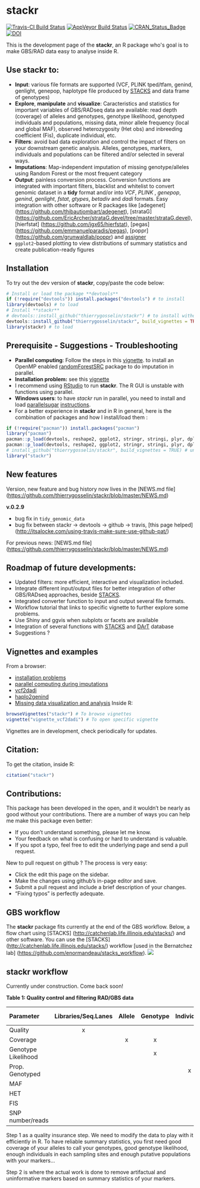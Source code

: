# stackr

[![Travis-CI Build Status](https://travis-ci.org/thierrygosselin/stackr.svg?branch=master)](https://travis-ci.org/thierrygosselin/stackr)
[![AppVeyor Build Status](https://ci.appveyor.com/api/projects/status/github/thierrygosselin/stackr?branch=master&svg=true)](https://ci.appveyor.com/project/thierrygosselin/stackr)
[![CRAN_Status_Badge](http://www.r-pkg.org/badges/version/stackr)](http://cran.r-project.org/package=stackr)
[![DOI](https://zenodo.org/badge/14548/thierrygosselin/stackr.svg)](https://zenodo.org/badge/latestdoi/14548/thierrygosselin/stackr)

This is the development page of the **stackr**, an R package who's goal is
to make GBS/RAD data easy to analyse inside R.

## Use stackr to:

* **Input**: various file formats are supported (VCF, PLINK tped/tfam, genind, genlight, genepop, haplotype file produced by [STACKS](http://catchenlab.life.illinois.edu/stacks/) and data frame of genotypes)
* **Explore**, **manipulate** and **visualize**: 
Caracteristics and statistics for important variables of GBS/RADseq data are available: read depth (coverage) of alleles and 
genotypes, genotype likelihood, genotyped individuals and populations, missing data, minor allele frequency (local and global MAF),
observed heterozygosity (Het obs) and inbreeding coefficient (Fis), duplicate individual, etc.
* **Filters**: avoid bad data exploration and control the impact of filters on your downstream genetic analysis. 
Alleles, genotypes, markers, individuals and populations can be filtered and/or selected in several ways.
* **Imputations**: Map-independent imputation of missing genotype/alleles 
using Random Forest or the most frequent category
* **Output**: painless conversion process. Conversion functions are integrated with important filters, blacklist and whitelist to convert genomic dataset in a **tidy** format and/or into *VCF*, *PLINK* , *genepop*, *genind*, *genlight*, *fstat*, *gtypes*, *betadiv* and *dadi* formats. 
Easy integration with other software or R packages like [adegenet] (https://github.com/thibautjombart/adegenet), [strataG] (https://github.com/EricArcher/strataG.devel/tree/master/strataG.devel), [hierfstat] (https://github.com/jgx65/hierfstat), [pegas] (https://github.com/emmanuelparadis/pegas), [poppr] (https://github.com/grunwaldlab/poppr) and [assigner](https://github.com/thierrygosselin/assigner)
* `ggplot2`-based plotting to view distributions of summary statistics and create publication-ready figures

 
## Installation
To try out the dev version of **stackr**, copy/paste the code below:

```r
# Install or load the package **devtools**
if (!require("devtools")) install.packages("devtools") # to install
library(devtools) # to load
# Install **stackr**
# devtools::install_github("thierrygosselin/stackr") # to install without vignettes
devtools::install_github("thierrygosselin/stackr", build_vignettes = TRUE)  # to install WITH vignettes
library(stackr) # to load
```

## Prerequisite - Suggestions - Troubleshooting
  * **Parallel computing**: Follow the steps in this [vignette](https://github.com/thierrygosselin/stackr/blob/master/vignettes/vignette_imputations_parallel.Rmd). to install an OpenMP enabled [randomForestSRC](http://www.ccs.miami.edu/~hishwaran/rfsrc.html)
 package to do imputation in parallel.
  * **Installation problem:** see this
  [vignette](https://github.com/thierrygosselin/stackr/blob/master/vignettes/vignette_installation_problems.Rmd)
  * I recommend using [RStudio](https://www.rstudio.com/products/rstudio/download/) 
  to run **stackr**. The R GUI is unstable with functions using parallel.
  * **Windows users**:  to have *stackr* run in parallel, you need to install 
  and load [parallelsugar](https://github.com/nathanvan/parallelsugar) [instructions](https://github.com/nathanvan/parallelsugar#installation).
  * For a better experience in **stackr** and in R in general, here is the combination of packages and how I install/load them :
  
  ```r
  if (!require("pacman")) install.packages("pacman")
  library("pacman")
  pacman::p_load(devtools, reshape2, ggplot2, stringr, stringi, plyr, dplyr, tidyr, readr, purrr, data.table, ape, adegenet, parallel, lazyeval, randomForestSRC)
  pacman::p_load(devtools, reshape2, ggplot2, stringr, stringi, plyr, dplyr, tidyr, readr, purrr, data.table, ape, adegenet, parallel, lazyeval, randomForestSRC)
  # install_github("thierrygosselin/stackr", build_vignettes = TRUE) # uncomment to install
  library("stackr")
  ```

## New features
Version, new feature and bug history now lives in the [NEWS.md file] (https://github.com/thierrygosselin/stackr/blob/master/NEWS.md)

**v.0.2.9**
* bug fix in `tidy_genomic_data`
* bug fix between stackr -> devtools -> github -> travis, [this page helped] (http://itsalocke.com/using-travis-make-sure-use-github-pat/)


For previous news:
[NEWS.md file] (https://github.com/thierrygosselin/stackr/blob/master/NEWS.md)

## Roadmap of future developments:

* Updated filters: more efficient, interactive and visualization included.
* Integrate different input/output files for better integration of other 
GBS/RADseq approaches, beside [STACKS](http://catchenlab.life.illinois.edu/stacks/).
* Integrated converter function to input and output several file formats.
* Workflow tutorial that links to specific vignette to further explore some problems.
* Use Shiny and ggvis when subplots or facets are available
* Integration of several functions with [STACKS](http://catchenlab.life.illinois.edu/stacks/) and [DArT](http://www.diversityarrays.com) database
* Suggestions ?

## Vignettes and examples

From a browser:
* [installation problems](https://github.com/thierrygosselin/stackr/blob/master/vignettes/vignette_installation_problems.Rmd)
* [parallel computing during imputations](https://github.com/thierrygosselin/stackr/blob/master/vignettes/vignette_imputations_parallel.Rmd) 
* [vcf2dadi](https://github.com/thierrygosselin/stackr/blob/master/vignettes/vignette_vcf2dadi.Rmd)
* [haplo2genind](https://github.com/thierrygosselin/stackr/blob/master/vignettes/vignette_haplo2genind.Rmd)
* [Missing data visualization and analysis](https://github.com/thierrygosselin/stackr/blob/master/vignettes/vignette_missing_data_analysis.Rmd)
Inside R:
```r
browseVignettes("stackr") # To browse vignettes
vignette("vignette_vcf2dadi") # To open specific vignette
```

Vignettes are in development, check periodically for updates.


## Citation:
To get the citation, inside R:
```r
citation("stackr")
```


## Contributions:

This package has been developed in the open, and it wouldn’t be nearly as good without your contributions. There are a number of ways you can help me make this package even better:  
* If you don’t understand something, please let me know. 
* Your feedback on what is confusing or hard to understand is valuable. 
* If you spot a typo, feel free to edit the underlying page and send a pull request.

New to pull request on github ? The process is very easy:  
* Click the edit this page on the sidebar.
* Make the changes using github’s in-page editor and save.
* Submit a pull request and include a brief description of your changes. 
* “Fixing typos” is perfectly adequate.


## GBS workflow
The **stackr** package fits currently at the end of the GBS workflow. Below, a flow chart using [STACKS] (http://catchenlab.life.illinois.edu/stacks/) and other software. You can use the [STACKS] (http://catchenlab.life.illinois.edu/stacks/) workflow [used in the Bernatchez lab] (https://github.com/enormandeau/stacks_workflow). ![](vignettes/GBS_workflow.png)

## stackr workflow 
Currently under construction. Come back soon!

**Table 1: Quality control and filtering RAD/GBS data**

| Parameter | Libraries/Seq.Lanes | Allele | Genotype | Individual | Sampling sites | Populations | Globally |
|:----|:----:|:----:|:----:|:----:|:----:|:----:|:----:|
| Quality | x | | | | | | |
| Coverage | | x | x | | | | |
| Genotype Likelihood | | | x | | | | |
| Prop. Genotyped | | | | x | x | x | x |
| MAF | | | | | x | x | x |
| HET | | | | | | x | |
| FIS | | | | | | x | |
| SNP number/reads | | | | | | | x |


Step 1 as a quality insurance step. We need to modify the data to play with it efficiently in R. To have reliable summary statistics, you first need good coverage of your alleles to call your genotypes, good genotype likelihood, enough individuals in each sampling sites and enough putative populations with your markers... 

Step 2 is where the actual work is done to remove artifactual and uninformative markers based on summary statistics of your markers.


